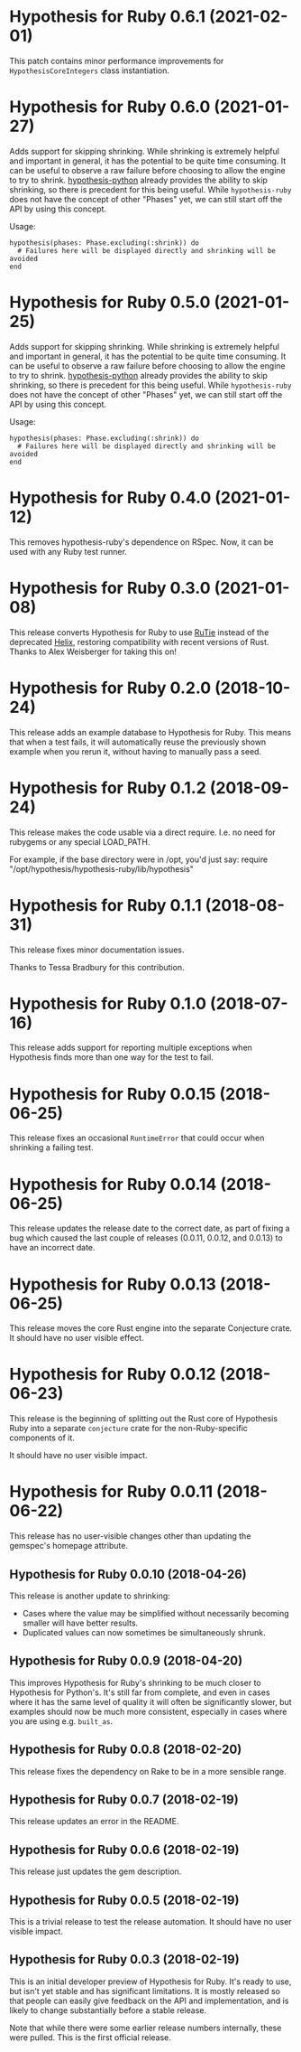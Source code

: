 # Hypothesis for Ruby 0.6.1 (2021-02-01)

This patch contains minor performance improvements for `HypothesisCoreIntegers` class instantiation.

# Hypothesis for Ruby 0.6.0 (2021-01-27)

Adds support for skipping shrinking. While shrinking is extremely helpful and important in general, it has the potential to be quite time consuming. It can be useful to observe a raw failure before choosing to allow the engine to try to shrink. [hypothesis-python](https://hypothesis.readthedocs.io/en/latest/settings.html#phases) already provides the ability to skip shrinking, so there is precedent for this being useful. While `hypothesis-ruby` does not have the concept of other "Phases" yet, we can still start off the API by using this concept.

Usage:

```
hypothesis(phases: Phase.excluding(:shrink)) do
  # Failures here will be displayed directly and shrinking will be avoided
end
```

# Hypothesis for Ruby 0.5.0 (2021-01-25)

Adds support for skipping shrinking. While shrinking is extremely helpful and important in general, it has the potential to be quite time consuming. It can be useful to observe a raw failure before choosing to allow the engine to try to shrink. [hypothesis-python](https://hypothesis.readthedocs.io/en/latest/settings.html#phases) already provides the ability to skip shrinking, so there is precedent for this being useful. While `hypothesis-ruby` does not have the concept of other "Phases" yet, we can still start off the API by using this concept.

Usage:

```
hypothesis(phases: Phase.excluding(:shrink)) do
  # Failures here will be displayed directly and shrinking will be avoided
end
```

# Hypothesis for Ruby 0.4.0 (2021-01-12)

This removes hypothesis-ruby's dependence on RSpec. Now, it can be used with any Ruby test runner.

# Hypothesis for Ruby 0.3.0 (2021-01-08)

This release converts Hypothesis for Ruby to use [RuTie](https://github.com/danielpclark/rutie)
instead of the deprecated [Helix](https://github.com/tildeio/helix), restoring compatibility
with recent versions of Rust.  Thanks to Alex Weisberger for taking this on!

# Hypothesis for Ruby 0.2.0 (2018-10-24)

This release adds an example database to Hypothesis for Ruby. This means that when a test fails,
it will automatically reuse the previously shown example when you rerun it, without having to
manually pass a seed.

# Hypothesis for Ruby 0.1.2 (2018-09-24)

This release makes the code usable via a direct require.
I.e. no need for rubygems or any special LOAD_PATH.

For example, if the base directory were in /opt, you'd just say:
require "/opt/hypothesis/hypothesis-ruby/lib/hypothesis"

# Hypothesis for Ruby 0.1.1 (2018-08-31)

This release fixes minor documentation issues.

Thanks to Tessa Bradbury for this contribution.

# Hypothesis for Ruby 0.1.0 (2018-07-16)

This release adds support for reporting multiple exceptions when Hypothesis
finds more than one way for the test to fail.

# Hypothesis for Ruby 0.0.15 (2018-06-25)

This release fixes an occasional `RuntimeError` that could occur
when shrinking a failing test.

# Hypothesis for Ruby 0.0.14 (2018-06-25)

This release updates the release date to the correct date, as part of fixing a
bug which caused the last couple of releases (0.0.11, 0.0.12, and 0.0.13) to
have an incorrect date.

# Hypothesis for Ruby 0.0.13 (2018-06-25)

This release moves the core Rust engine into the separate Conjecture crate. It
should have no user visible effect.

# Hypothesis for Ruby 0.0.12 (2018-06-23)

This release is the beginning of splitting out the Rust core of Hypothesis
Ruby into a separate `conjecture` crate for the non-Ruby-specific components
of it.

It should have no user visible impact.

# Hypothesis for Ruby 0.0.11 (2018-06-22)

This release has no user-visible changes other than updating the gemspec's
homepage attribute.

## Hypothesis for Ruby 0.0.10 (2018-04-26)

This release is another update to shrinking:

* Cases where the value may be simplified without necessarily
  becoming smaller will have better results.
* Duplicated values can now sometimes be simultaneously shrunk.

## Hypothesis for Ruby 0.0.9 (2018-04-20)

This improves Hypothesis for Ruby's shrinking to be much closer
to Hypothesis for Python's. It's still far from complete, and even
in cases where it has the same level of quality it will often be
significantly slower, but examples should now be much more consistent,
especially in cases where you are using e.g. `built_as`.

## Hypothesis for Ruby 0.0.8 (2018-02-20)

This release fixes the dependency on Rake to be in a more sensible range.

## Hypothesis for Ruby 0.0.7 (2018-02-19)

This release updates an error in the README.

## Hypothesis for Ruby 0.0.6 (2018-02-19)

This release just updates the gem description.

## Hypothesis for Ruby 0.0.5 (2018-02-19)

This is a trivial release to test the release automation.
It should have no user visible impact.

## Hypothesis for Ruby 0.0.3 (2018-02-19)

This is an initial developer preview of Hypothesis for Ruby.
It's ready to use, but isn't yet stable and has significant
limitations. It is mostly released so that people can easily give
feedback on the API and implementation, and is likely to change
substantially before a stable release.

Note that while there were some earlier release numbers internally,
these were pulled. This is the first official release.
